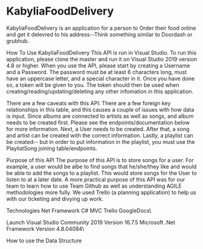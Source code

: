 # KabyliaFoodDelivery


KabyliaFoodDelivery is an application for a person to Order their food online and get it delevred to his address--Think something similar to Doordash or grubhub.

How To Use KabyliaFoodDelivery
This API is run in Visual Studio. To run this application, please clone the master and run it on Visual Studio 2019 version 4.8 or higher. When you use the API, please start by creating a Username and a Password. The password must be at least 6 characters long, must have an uppercase letter, and a special character in it. Once you have done so, a token will be given to you. The token should then be used when creating/reading/updating/deleting any other infomation in this application.

There are a few caveats with this API:
There are a few foreign key relationships in this table, and this causes a couple of issues with how data is input. Since albums are connected to artists as well as songs, and album needs to be created first. Please see the endpoints/documentation below for more information. Next, a User needs to be created. After that, a song and artist can be created with the correct information. Lastly, a playlist can be created-- but in order to put information in the playlist, you must use the PlaylistSong joining table/endpoints.

Purpose of this API
The purpose of this API is to store songs for a user. For example, a user would be albe to find songs that he/she/they like and would be able to add the songs to a playlist. This would store songs for the User to listen to at a later date.
A more practical purpose of this API was for our team to learn how to use Team Github as well as understanding AGILE methodologies more fully. We used Trello (a planning application) to help us with our ticketing and divying up work.

Technologies
Net Framework C#
MVC
Trello
GoogleDocs\

Launch
Visual Studio Community 2019 Version 16.7.5
Microsoft .Net Framework Version 4.8.04084\

How to use the
Data Structure
